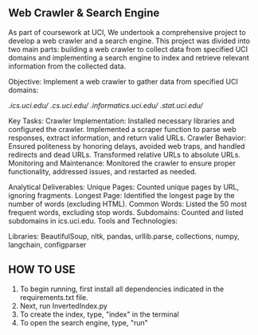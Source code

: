 Web Crawler & Search Engine
-------------------------
As part of coursework at UCI, We undertook a comprehensive project to develop a web crawler and a search engine. This project was divided into two main parts: building a web crawler to collect data from specified UCI domains and implementing a search engine to index and retrieve relevant information from the collected data.

Objective: Implement a web crawler to gather data from specified UCI domains:

*.ics.uci.edu/*
*.cs.uci.edu/*
*.informatics.uci.edu/*
*.stat.uci.edu/*

Key Tasks:
Crawler Implementation: Installed necessary libraries and configured the crawler. Implemented a scraper function to parse web responses, extract information, and return valid URLs.
Crawler Behavior: Ensured politeness by honoring delays, avoided web traps, and handled redirects and dead URLs. Transformed relative URLs to absolute URLs.
Monitoring and Maintenance: Monitored the crawler to ensure proper functionality, addressed issues, and restarted as needed.

Analytical Deliverables:
Unique Pages: Counted unique pages by URL, ignoring fragments.
Longest Page: Identified the longest page by the number of words (excluding HTML).
Common Words: Listed the 50 most frequent words, excluding stop words.
Subdomains: Counted and listed subdomains in ics.uci.edu.
Tools and Technologies:

Libraries: BeautifulSoup, nltk, pandas, urllib.parse, collections, numpy, langchain, configparser

HOW TO USE
-------------------------
1. To begin running, first install all dependencies indicated in the requirements.txt file.
2. Next, run InvertedIndex.py
3. To create the index, type, "index" in the terminal
4. To open the search engine, type, "run"
